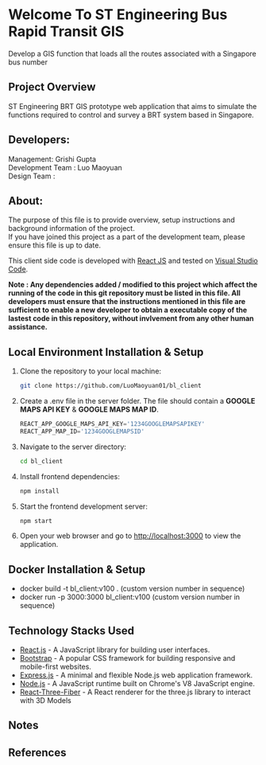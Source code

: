 # Welcome To ST Engineering Bus Rapid Transit GIS 
Develop a GIS function that loads all the routes associated with a Singapore bus number

## Project Overview
ST Engineering BRT GIS prototype web application that aims to simulate the functions required to control and survey a BRT system based in Singapore.

## Developers:
Management: Grishi Gupta <br/>
Development Team : Luo Maoyuan <br/>
Design Team : <br/>

## About:
The purpose of this file is to provide overview, setup instructions and background information of the project. <br/>
If you have joined this project as a part of the development team, please ensure this file is up to date.

This client side code is developed with [React JS](https://react.dev/) and tested on [Visual Studio Code](https://code.visualstudio.com/). <br/>

**Note : Any dependencies added / modified to this project which affect the running of the code in this git repository must be listed in this file. All developers must ensure that the instructions mentioned in this file are sufficient to enable a new developer to obtain a executable copy of the lastest code in this repository, without invlvement from any other human assistance.**

## Local Environment Installation & Setup

1. Clone the repository to your local machine:

    ```bash
    git clone https://github.com/LuoMaoyuan01/bl_client
    ```
2. Create a .env file in the server folder. The file should contain a **GOOGLE MAPS API KEY** & **GOOGLE MAPS MAP ID**.

    ```javascript
    REACT_APP_GOOGLE_MAPS_API_KEY='1234GOOGLEMAPSAPIKEY'
    REACT_APP_MAP_ID='1234GOOGLEMAPSID'
    ```

3. Navigate to the server directory:

    ```bash
    cd bl_client
    ```

4. Install frontend dependencies:

    ```bash
    npm install
    ```

5. Start the frontend development server:

    ```bash
    npm start
    ```

6. Open your web browser and go to [http://localhost:3000](http://localhost:3000) to view the application.

## Docker Installation & Setup
- docker build -t bl_client:v100 . (custom version number in sequence) <br/>
- docker run -p 3000:3000 bl_client:v100 (custom version number in sequence) <br/>

## Technology Stacks Used

- [React.js](https://reactjs.org/) - A JavaScript library for building user interfaces. <br/>
- [Bootstrap](https://getbootstrap.com/) - A popular CSS framework for building responsive and mobile-first websites. <br/>
- [Express.js](https://expressjs.com/) - A minimal and flexible Node.js web application framework. <br/>
- [Node.js](https://nodejs.org/) - A JavaScript runtime built on Chrome's V8 JavaScript engine. <br/>
- [React-Three-Fiber](https://docs.pmnd.rs/react-three-fiber/getting-started/introduction) - A React renderer for the three.js library to interact with 3D Models<br/>

## Notes

## References

